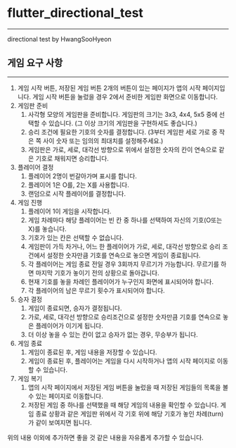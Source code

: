 # flutter_directional_test

---

directional test by HwangSooHyeon

## 게임 요구 사항

---

1. 게임 시작 버튼, 저장된 게임 버튼 2개의 버튼이 있는 페이지가 앱의 시작 페이지입니다. 게임 시작 버튼을 눌렀을 경우 2에서 준비한 게임판 화면으로 이동합니다.
2. 게임판 준비
   1. 사각형 모양의 게임판을 준비합니다. 게임판의 크기는 3x3, 4x4, 5x5 중에 선택할 수 있습니다. (그 이상 크기의 게임판을 구현하셔도 좋습니다.)
   2. 승리 조건에 필요한 기호의 숫자를 결정합니다. (3부터 게임판 세로 가로 중 작은 쪽 사이 숫자 또는 임의의 최대치를 설정해주세요.)
   3. 게임판은 가로, 세로, 대각선 방향으로 위에서 설정한 숫자의 칸이 연속으로 같은 기호로 채워지면 승리합니다.
3. 플레이어 결정
   1. 플레이어 2명이 번갈아가며 표시를 합니다.
   2. 플레이어 1은 O를, 2는 X를 사용합니다.
   3. 랜덤으로 시작 플레이어를 결정합니다.
4. 게임 진행
   1. 플레이어 1이 게임을 시작합니다.
   2. 게임 차례마다 해당 플레이어는 빈 칸 중 하나를 선택하여 자신의 기호(O또는 X)를 놓습니다.
   3. 기호가 있는 칸은 선택할 수 없습니다.
   4. 게임판이 가득 차거나, 어느 한 플레이어가 가로, 세로, 대각선 방향으로 승리 조건에서 설정한 숫자만큼 기호를 연속으로 놓으면 게임이 종료됩니다.
   5. 각 플레이어는 게임 종료 전일 경우 3회까지 무르기가 가능합니다. 무르기를 하면 마지막 기호가 놓이기 전의 상황으로 돌아갑니다.
   6. 현재 기호를 놓을 차례인 플레이어가 누구인지 화면에 표시되어야 합니다.
   7. 각 플레이어의 남은 무르기 횟수가 표시되어야 합니다.
5. 승자 결정
   1. 게임이 종료되면, 승자가 결정됩니다.
   2. 가로, 세로, 대각선 방향으로 승리조건으로 설정한 숫자만큼 기호를 연속으로 놓은 플레이어가 이기게 됩니다.
   3. 더 이상 놓을 수 있는 칸이 없고 승자가 없는 경우, 무승부가 됩니다.
6. 게임 종료
   1. 게임이 종료된 후, 게임 내용을 저장할 수 있습니다.
   2. 게임이 종료된 후, 플레이어는 게임을 다시 시작하거나 앱의 시작 페이지로 이동할 수 있습니다.
7. 게임 복기
   1. 앱의 시작 페이지에서 저장된 게임 버튼을 눌렀을 때 저장된 게임들의 목록을 볼 수 있는 페이지로 이동합니다.
   2. 저장된 게임 중 하나를 선택했을 때 해당 게임의 내용을 확인할 수 있습니다. 게임 종료 상황과 같은 게임판 위에서 각 기호 위에 해당 기호가 놓인 차례(turn)가 같이 보여지면 됩니다.

위의 내용 이외에 추가하면 좋을 것 같은 내용을 자유롭게 추가할 수 있습니다.
